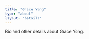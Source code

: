 ```yaml
---
title: "Grace Yong"
type: "about"
layout: "details"
---
```


Bio and other details about Grace Yong.
